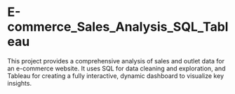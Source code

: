 # E-commerce_Sales_Analysis_SQL_Tableau
This project provides a comprehensive analysis of sales and outlet data for an e-commerce website. It uses SQL for data cleaning and exploration, and Tableau for creating a fully interactive, dynamic dashboard to visualize key insights.
